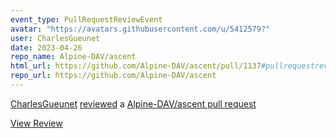 ```yaml
---
event_type: PullRequestReviewEvent
avatar: "https://avatars.githubusercontent.com/u/5412579?"
user: CharlesGueunet
date: 2023-04-26
repo_name: Alpine-DAV/ascent
html_url: https://github.com/Alpine-DAV/ascent/pull/1137#pullrequestreview-1401318266
repo_url: https://github.com/Alpine-DAV/ascent
---
```


<a href='https://github.com/CharlesGueunet' target='_blank'>CharlesGueunet</a> <a href='https://github.com/Alpine-DAV/ascent/pull/1137#pullrequestreview-1401318266' target='_blank'>reviewed</a> a <a href='https://github.com/Alpine-DAV/ascent/pull/1137' target='_blank'>Alpine-DAV/ascent pull request</a>

<small></small>

<a href='https://github.com/Alpine-DAV/ascent/pull/1137#pullrequestreview-1401318266' target='_blank'>View Review</a>
